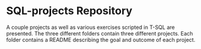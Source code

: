 # SQL-projects Repository
A couple projects as well as various exercises scripted in T-SQL are presented. The three different folders contain three different projects. Each folder contains a README describing the goal and outcome of each project.
